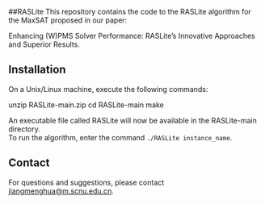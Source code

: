 ##RASLite
This repository contains the code to the RASLite algorithm for the MaxSAT proposed in our paper: 

Enhancing (W)PMS Solver Performance: RASLite’s Innovative Approaches and Superior Results.

## Installation

On a Unix/Linux machine, execute the following commands:

unzip RASLite-main.zip
cd RASLite-main
make

An executable file called RASLite will now be available in the RASLite-main directory.  
To run the algorithm, enter the command `./RASLite instance_name`.

## Contact

For questions and suggestions, please contact jiangmenghua@m.scnu.edu.cn.
